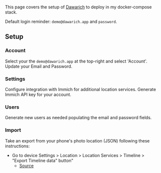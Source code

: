 This page covers the setup of [Dawarich](https://github.com/Freika/dawarich) to deploy in my docker-compose stack.

Default login reminder: `demo@dawarich.app` and `password`.

## Setup

### Account

Select your the `demo@dawarich.app` at the top-right and select 'Account'. Update your Email and Password.

### Settings

Configure integration with Immich for additional location services. Generate Immich API key for your account.

### Users

Generate new users as needed populating the email and password fields.

### Import

Take an export from your phone's photo location (JSON) following these instructions:

- Go to device Settings > Location > Location Services > Timeline > "Export Timeline data" button"
  - [Source](https://support.google.com/maps/thread/264641290?hl=en&msgid=265088317)
